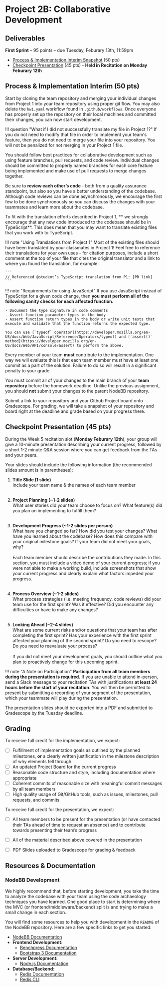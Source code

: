 # Project 2B: Collaborative Development

## Deliverables

**First Sprint** – 95 points – due Tuesday, Feburary 13th, 11:59pm

- [Process & Implementation Interim Snapshot](#process--implementation-interim-50-pts) (50 pts)
- [Checkpoint Presentation](#checkpoint-presentation-50-pts) (45 pts) - **Held in Recitation on Monday Feburary 12th**


## Process & Implementation Interim (50 pts)

Start by cloning the team repository and merging your individual changes from Project 1 into your team repository using proper git flow. You may also delete the `hw1.yaml` workflow found in `.github/workflows`. Once everyone has properly set up the repository on their local machines and committed their changes, you can now start development.

!!! question "What if I did not successfully translate my file in Project 1?"
    If you do not need to modify that file in order to implement your team's feature, then you do not need to merge your file into your repository. You will not be penalized for not merging in your Project 1 file.

You should follow best practices for collaborative development such as using feature branches, pull requests, and code review. Individual changes should be committed to properly named branches for each core feature being implemented and make use of pull requests to merge changes together. 

Be sure to **review each other’s code** - both from a quality assurance standpoint, but also so you have a better understanding of the codebase. Although code reviews can be done asynchronously, we encourage the first few to be done synchronously so you can discuss the changes with your teammates and learn more about the codebase.

To fit with the translation efforts described in Project 1, ** we strongly encourage that any new code introduced to the codebase should be in TypeScript**. This does mean that you may want to translate existing files that you work with to TypeScript.

!!! note "Using Translations from Project 1"
    Most of the existing files should have been translated by your classmates in Project 1! Feel free to reference their translations for your own uses - for citation purposes, include a short comment at the top of your file that cites the original translator and a link to where you found the translation, for example:

    ```
    // Referenced @student’s TypeScript translation from P1: [PR link]
    ```

!!! note "Requirements for using JavaScript"
    If you use JavaScript instead of TypeScript for a given code change, then **you must perform all of the following sanity checks for each affected function.**
    
    - Document the type signature in code comments
    - Assert function parameter types in the body
    - Assert function return types in the body or write unit tests that execute and validate that the function returns the expected type.
    
    You can use [`typeof` operator](https://developer.mozilla.org/en-US/docs/Web/JavaScript/Reference/Operators/typeof) and [`assert()` method](https://developer.mozilla.org/en-US/docs/Web/API/console/assert) to perform the above.

Every member of your team **must** contribute to the implementation. One way we will evaluate this is that each team member must have at least one commit as a part of the solution. Failure to do so will result in a significant penalty to your grade.

You must commit all of your changes to the main branch of your **team repository** before the homework deadline. Unlike the previous assignment, you should **not** submit your changes to the parent NodeBB repository.

Submit a link to your repository and your Github Project board onto Gradescope. For grading, we will take a snapshot of your repository and board right at the deadline and grade based on your progress there.


## Checkpoint Presentation (45 pts)

During the Week 5 recitation slot (**Monday Feburary 12th**), your group will give a 10-minute presentation describing your current progress, followed by a short 1-2 minute Q&A session where you can get feedback from the TAs and your peers.

Your slides should include the following information (the recommended slides amount is in parentheses):

1. **Title Slide (1 slide)** <br/>
Include your team name & the names of each team member<br/><br/>

2. **Project Planning (~1-2 slides)** <br/>
What user stories did your team choose to focus on? What feature(s) did you plan on implementing to fulfill them?<br/><br/>

3. **Development Progress (~1-2 slides per person)** <br/>
What have you changed so far? How did you test your changes? What have you learned about the codebase? How does this compare with your original milestone goals? If your team did not meet your goals, why? <br/><br/>
Each team member should describe the contributions they made. In this section, you must include a video demo of your current progress; if you were not able to make a working build, include screenshots that show your current progress and clearly explain what factors impeded your progress.<br/><br/>

4. **Process Overview (~1-2 slides)** <br/>
What process strategies (i.e. meeting frequency, code reviews) did your team use for the first sprint? Was it effective? Did you encounter any difficulties or have to make any changes?<br/><br/>

5. **Looking Ahead (~2-4 slides)** <br/>
What are some current risks and/or questions that your team has after completing the first sprint? Has your experience with the first sprint affected your planning of the second sprint? Do you need to rescope? Do you need to reevaluate your process?<br/><br/>
If you did not meet your development goals, you should outline what you plan to proactively change for this upcoming sprint.<br/>

!!! note "A Note on Participation"
    **Participation from all team members during the presentation is required.** If you are unable to attend in-person, send a Slack message to your recitation TAs with justifications **at least 24 hours before the start of your recitation**. You will then be permitted to present by submitting a recording of your segment of the presentation, which your teammate will play during the presentation.

The presentation slides should be exported into a PDF and submitted to Gradescope by the Tuesday deadline.


## Grading

To receive full credit for the implementation, we expect:

- [ ] Fulfillment of implementation goals as outlined by the planned milestones, **or** a clearly written justification in the milestone description of why elements fell through
- [ ] An updated Project Board for the current progress
- [ ] Reasonable code structure and style, including documentation where appropriate
- [ ] Coherent commits of reasonable size with meaningful commit messages by all team members
- [ ] High quality usage of Git/GitHub tools, such as issues, milestones, pull requests, and commits

To receive full credit for the presentation, we expect:

- [ ] All team members to be present for the presentation (or have contacted their TAs ahead of time to request an absence) and to contribute towards presenting their team’s progress
- [ ] All of the material described above covered in the presentation
- [ ] PDF Slides uploaded to Gradescope for grading & feedback


## Resources & Documentation

### NodeBB Development

We highly recommend that, before starting development, you take the time to analyze the codebase with your team using the code archaeology techniques you have learned. One good place to start is determining where the MVC (or frontend/middleware/backend) split is and trying to make a small change in each section.

You will find some resources to help you with development in the `README` of the NodeBB repository. Here are a few specific links to get you started:

* [NodeBB Documentation](http://docs.nodebb.org)
* **Frontend Development:**
    * [Benchpress Documentation](https://github.com/benchpressjs/benchpressjs)
    * [Bootstrap 3 Documentation ](http://getbootstrap.com/)
* **Server Development:**
    * [Node.js Documentation](https://nodejs.org/en/docs/)
* **Database/Backend:**
    * [Redis Documentation](https://redis.io/docs/)
    * [Redis CLI](https://redis.io/docs/manual/cli/)

